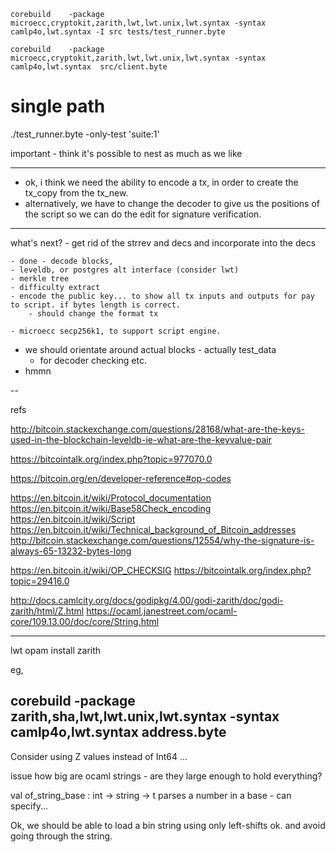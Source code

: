 

```
corebuild    -package microecc,cryptokit,zarith,lwt,lwt.unix,lwt.syntax -syntax camlp4o,lwt.syntax -I src tests/test_runner.byte

corebuild    -package microecc,cryptokit,zarith,lwt,lwt.unix,lwt.syntax -syntax camlp4o,lwt.syntax  src/client.byte
```

# single path
./test_runner.byte -only-test 'suite:1'

important - think it's possible to nest as much as we like

-----

- ok, i think we need the ability to encode a tx, in order to create the tx_copy from the tx_new. 
- alternatively, we have to change the decoder to give us the positions of the script so we can do the 
	edit for signature verification. 


---
what's next?
	- get rid of the strrev and decs  and incorporate into the decs

	- done - decode blocks, 
	- leveldb, or postgres alt interface (consider lwt)
	- merkle tree
	- difficulty extract
	- encode the public key... to show all tx inputs and outputs for pay to script. if bytes length is correct.
		- should change the format tx 

	- microecc secp256k1, to support script engine.

  - we should orientate around actual blocks -  actually test_data
    - for decoder checking etc.
  - hmmn

--

refs

http://bitcoin.stackexchange.com/questions/28168/what-are-the-keys-used-in-the-blockchain-leveldb-ie-what-are-the-keyvalue-pair

https://bitcointalk.org/index.php?topic=977070.0

https://bitcoin.org/en/developer-reference#op-codes

https://en.bitcoin.it/wiki/Protocol_documentation
https://en.bitcoin.it/wiki/Base58Check_encoding
https://en.bitcoin.it/wiki/Script
https://en.bitcoin.it/wiki/Technical_background_of_Bitcoin_addresses
http://bitcoin.stackexchange.com/questions/12554/why-the-signature-is-always-65-13232-bytes-long

https://en.bitcoin.it/wiki/OP_CHECKSIG
https://bitcointalk.org/index.php?topic=29416.0

http://docs.camlcity.org/docs/godipkg/4.00/godi-zarith/doc/godi-zarith/html/Z.html
https://ocaml.janestreet.com/ocaml-core/109.13.00/doc/core/String.html

---
lwt
opam install zarith

eg,

corebuild  -package zarith,sha,lwt,lwt.unix,lwt.syntax -syntax camlp4o,lwt.syntax address.byte 
---

Consider using Z values instead of Int64 ...

issue how big are ocaml strings - are they large enough to hold everything?

val of_string_base : int -> string -> t
	parses a number in a base - can specify...

Ok, we should be able to load a bin string using only left-shifts ok.
and avoid going through the string.
